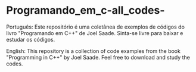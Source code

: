 # Programando_em_c-all_codes-

Português:
Este repositório é uma coletânea de exemplos de códigos do livro "Programando em C++" de Joel Saade. Sinta-se livre para baixar e estudar os códigos.

English:
This repository is a collection of code examples from the book "Programming in C++" by Joel Saade. Feel free to download and study the codes.
